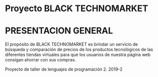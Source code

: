 # Proyecto BLACK TECHNOMARKET

# PRESENTACION GENERAL 

El propósito de BLACK TECHNOMARKET es brindar un servicio de búsqueda y comparación de precios de los productos tecnológicos 
de las diferentes tiendas virtuales para que los usuarios de nuestra página web consigan ahorrar con sus compras. 


Proyecto de taller de lenguajes de programación 2. 2019-2
